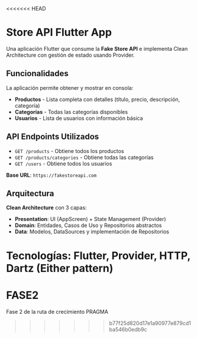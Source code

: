 <<<<<<< HEAD
# Store API Flutter App

Una aplicación Flutter que consume la **Fake Store API** e implementa Clean Architecture con gestión de estado usando Provider.

## Funcionalidades

La aplicación permite obtener y mostrar en consola:
- **Productos** - Lista completa con detalles (título, precio, descripción, categoría)
- **Categorías** - Todas las categorías disponibles
- **Usuarios** - Lista de usuarios con información básica

## API Endpoints Utilizados

- `GET /products` - Obtiene todos los productos
- `GET /products/categories` - Obtiene todas las categorías  
- `GET /users` - Obtiene todos los usuarios

**Base URL**: `https://fakestoreapi.com`

## Arquitectura

**Clean Architecture** con 3 capas:

- **Presentation**: UI (AppScreen) + State Management (Provider)
- **Domain**: Entidades, Casos de Uso y Repositorios abstractos
- **Data**: Modelos, DataSources y implementación de Repositorios

**Tecnologías**: Flutter, Provider, HTTP, Dartz (Either pattern)
=======
# FASE2
Fase 2 de la ruta de crecimiento PRAGMA
>>>>>>> b77f25d820d17e1a90977e879cd1ba546b0edb9c
